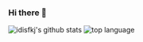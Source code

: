 ### Hi there 👋

<!--
**idisfkj/idisfkj** is a ✨ _special_ ✨ repository because its `README.md` (this file) appears on your GitHub profile.

Here are some ideas to get you started:

- 🔭 I’m currently working on ...
- 🌱 I’m currently learning ...
- 👯 I’m looking to collaborate on ...
- 🤔 I’m looking for help with ...
- 💬 Ask me about ...
- 📫 How to reach me: ...
- 😄 Pronouns: ...
- ⚡ Fun fact: ...
-->
![idisfkj's github stats](https://github-readme-stats.vercel.app/api?username=idisfkj&show_icons=true)
![top language](https://github-readme-stats.vercel.app/api/top-langs/?username=idisfkj&layout=compact&card_width=445)
